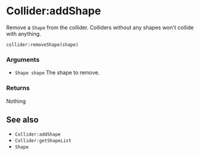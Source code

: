 <!--
category: reference
-->

Collider:addShape
===

Remove a `Shape` from the collider.  Colliders without any shapes won't collide with anything.

    collider:removeShape(shape)

### Arguments

- `Shape shape` The shape to remove.

### Returns

Nothing

See also
---

- `Collider:addShape`
- `Collider:getShapeList`
- `Shape`
